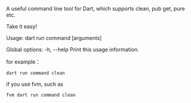 A useful command line tool for Dart, which supports clean, pub get, pure etc.

Take it easy!

Usage: dart run command <command> [arguments]

Global options:
-h, --help    Print this usage information.


for example：

```
dart run command clean
```

if you use fvm, such as

```
fvm dart run command clean
```


